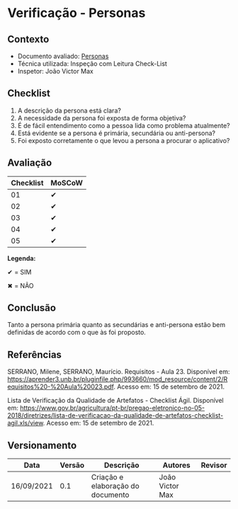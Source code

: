 # Verificação - Personas

## Contexto
* Documento avaliado: <a href="https://requisitos-de-software.github.io/2021.1-MetroDF/Elicitacao/personas/">Personas</a>
* Técnica utilizada: Inspeção com Leitura Check-List
* Inspetor: João Victor Max

## Checklist

01. A descrição da persona está clara?
02. A necessidade da persona foi exposta de forma objetiva?
03. É de fácil entendimento como a pessoa lida como problema atualmente?
04. Está evidente se a persona é primária, secundária ou anti-persona?
05. Foi exposto corretamente o que levou a persona a procurar o aplicativo?

## Avaliação

|  Checklist |  MoSCoW | 
| ---------- | ------  | 
|     01     |   ✔     |
|     02     |   ✔     |
|     03     |   ✔     |
|     04     |   ✔     |
|     05     |   ✔     |

**Legenda:**

✔ = SIM 

✖ = NÃO

## Conclusão
Tanto a persona primária quanto as secundárias e anti-persona estão bem definidas de acordo com o que às foi proposto.

## Referências

SERRANO, Milene, SERRANO, Maurício. Requisitos - Aula 23. Disponível em: <https://aprender3.unb.br/pluginfile.php/993660/mod_resource/content/2/Requisitos%20-%20Aula%20023.pdf>. Acesso em: 15 de setembro de 2021.

Lista de Verificação da Qualidade de Artefatos - Checklist Ágil. Disponível em: <https://www.gov.br/agricultura/pt-br/pregao-eletronico-no-05-2018/diretrizes/lista-de-verificacao-da-qualidade-de-artefatos-checklist-agil.xls/view>.  Acesso em: 15 de setembro de 2021.

## Versionamento

| Data       | Versão | Descrição                                       | Autores          | Revisor          |
| ---------- | ------ | ---------------------------------------------   | ---------------- | ---------------- |
| 16/09/2021 |  0.1   | Criação e elaboração do documento              | João Victor Max  |                  |

